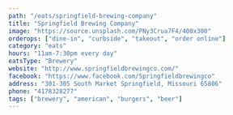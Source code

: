 ```yaml
---
path: "/eats/springfield-brewing-company"
title: "Springfield Brewing Company"
image: "https://source.unsplash.com/PNy3Crua7F4/400x300"
orderops: ["dine-in", "curbside", "takeout", "order online"]
category: "eats"
hours: "11am-7:30pm every day"
eatsType: "Brewery"
website: "http://www.springfieldbrewingco.com/"
facebook: "https://www.facebook.com/Springfieldbrewingco"
address: "301-305 South Market Springfield, Missouri 65806"
phone: "4178328277"
tags: ["brewery", "american", "burgers", "beer"]
---
```

